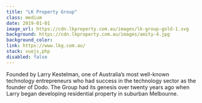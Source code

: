 ```yaml
---
title: "LK Property Group"
class: medium
date: 2019-01-01
image_url: https://cdn.lkproperty.com.au/images/lk-group-gold-1.svg
background: https://cdn.lkproperty.com.au/images/amity-4.jpg
background_color:
link: https://www.lkg.com.au/
stack: vuejs,php
disabled: false
---
```


Founded by Larry Kestelman, one of Australia’s most well-known technology entrepreneurs who had success in the technology sector as the founder of Dodo. The Group had its genesis over twenty years ago when Larry began developing residential property in suburban Melbourne.
